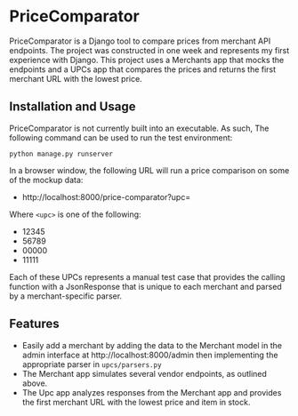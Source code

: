 # PriceComparator
PriceComparator is a Django tool to compare prices from merchant API endpoints. The project was constructed in one week and represents my first experience with Django. This project uses a Merchants app that mocks the endpoints and a UPCs app that compares the prices and returns the first merchant URL with the lowest price.

## Installation and Usage
PriceComparator is not currently built into an executable. As such, The following command can be used to run the test environment:

`python manage.py runserver`

In a browser window, the following URL will run a price comparison on some of the mockup data:
- http://localhost:8000/price-comparator?upc=<upc>

Where `<upc>` is one of the following:
- 12345
- 56789
- 00000
- 11111

Each of these UPCs represents a manual test case that provides the calling function with a JsonResponse that is unique to each merchant and parsed by a merchant-specific parser.

## Features
- Easily add a merchant by adding the data to the Merchant model in the admin interface at http://localhost:8000/admin then implementing the appropriate parser in `upcs/parsers.py`
- The Merchant app simulates several vendor endpoints, as outlined above.
- The Upc app analyzes responses from the Merchant app and provides the first merchant URL with the lowest price and item in stock.
